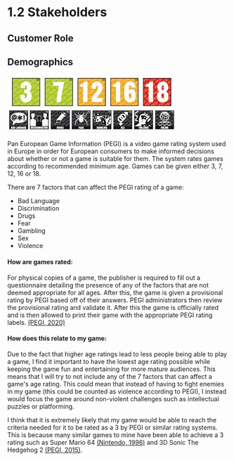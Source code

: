 # 1.2 Stakeholders

## Customer Role

## Demographics

![PEGI Rating System](<../.gitbook/assets/image (1) (1) (1).png>)

Pan European Game Information (PEGI) is a video game rating system used in Europe in order for European consumers to make informed decisions about whether or not a game is suitable for them. The system rates games according to recommended minimum age. Games can be given either 3, 7, 12, 16 or 18.

There are 7 factors that can affect the PEGI rating of a game:

* Bad Language
* Discrimination
* Drugs
* Fear
* Gambling
* Sex
* Violence

#### How are games rated:

For physical copies of a game, the publisher is required to fill out a questionnaire detailing the presence of any of the factors that are not deemed appropriate for all ages. After this, the game is given a provisional rating by PEGI based off of their answers. PEGI administrators then review the provisional rating and validate it. After this the game is officially rated and is then allowed to print their game with the appropriate PEGI rating labels. [(PEGI, 2020)](../reference-list.md)

#### How does this relate to my game:

Due to the fact that higher age ratings lead to less people being able to play a game, I find it important to have the lowest age rating possible while keeping the game fun and entertaining for more mature audiences. This means that I will try to not include any of the 7 factors that can affect a game's age rating. This could mean that instead of having to fight enemies in my game (this could be counted as violence according to PEGI), I instead would focus the game around non-violent challenges such as intellectual puzzles or platforming.

I think that it is extremely likely that my game would be able to reach the criteria needed for it to be rated as a 3 by PEGI or similar rating systems. This is because many similar games to mine have been able to achieve a 3 rating such as Super Mario 64 [(Nintendo, 1996)](../reference-list.md) and 3D Sonic The Hedgehog 2 [(PEGI, 2015)](../reference-list.md).
